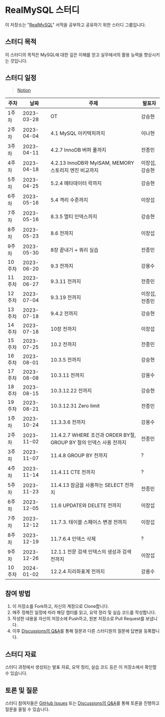 # RealMySQL 스터디

이 저장소는 "[RealMySQL](https://product.kyobobook.co.kr/detail/S000001766482)" 서적을 공부하고 공유하기 위한 스터디 그룹입니다.

## 스터디 목적

이 스터디의 목적은 MySQL에 대한 깊은 이해를 얻고 실무에서의 활용 능력을 향상시키는 것입니다.

## 스터디 일정
> [Notion](https://www.notion.so/code5753/RealMySQL-1-2-34584a1bf50c41eea816e8c6a7efc35f)

| 주차 | 날짜       | 주제          | 발표자          |
| ---- | ---------- | ------------- | --- |
| 1주차 | 2023-03-28 | OT | 강승현 |
| 2주차 | 2023-04-04 | 4.1 MySQL 아키텍처까지 | 이나현 |
| 3주차 | 2023-04-11 | 4.2.7 InnoDB 버퍼 풀까지   | 전종민 |
| 4주차 | 2023-04-18 | 4.2.13 InnoDB와 MyISAM, MEMORY 스토리지 엔진 비교까지   | 이장섭, 강승현 |
| 5주차 | 2023-04-25 | 5.2.4 메타데이터 락까지   | 강승현 |
| 6주차 | 2023-05-16 | 5.4 격리 수준까지   | 이장섭 |
| 7주차 | 2023-05-16 | 8.3.5 멀티 인덱스까지   | 강승현 |
| 8주차 | 2023-05-23 | 8.6 전까지 | 이장섭 |
| 9주차 | 2023-05-30 | 8장 끝내기 + 쿼리 실습 | 전종민 |
| 10주차 | 2023-06-20 | 9.3 전까지 | 강용수 |
| 11주차 | 2023-06-27 | 9.3.11 전까지 | 전종민 |
| 12주차 | 2023-07-04 | 9.3.19 전까지 | 이장섭, 전종민 |
| 13주차 | 2023-07-18 | 9.4.2 전까지 | 강승현 |
| 14주차 | 2023-07-18 | 10장 전까지 | 이장섭 |
| 15주차 | 2023-07-25 | 10.2 전까지 | 전종민 |
| 16주차 | 2023-08-01 | 10.3.5 전까지 | 강승현 |
| 17주차 | 2023-08-08 | 10.3.11 전까지 | 강용수 |
| 18주차 | 2023-08-15 | 10.3.12.22 전까지 | 강승현 |
| 19주차 | 2023-08-21 | 10.3.12.31 Zero limit | 전종민 |
| 1주차 | 2023-10-24 | 11.3.3.6 전까지 | 강용수 |
| 2주차 | 2023-11-02 | 11.4.2.7 WHERE 조건과 ORDER BY절, GROUP BY 절의 인덱스 사용 전까지 | 전종민 |
| 3주차 | 2023-11-07 | 11.4.8 GROUP BY 전까지 | ? |
| 4주차 | 2023-11-14 | 11.4.11 CTE 전까지 | ? |
| 5주차 | 2023-11-23 | 11.4.13 잠금을 사용하는 SELECT 전까지 | 전종민 |
| 6주차 | 2023-12-05 | 11.6 UPDATE와 DELETE 전까지 | 이장섭 |
| 7주차 | 2023-12-12 | 11.7.3. 테이블 스페이스 변경 전까지 | 이장섭 |
| 8주차 | 2023-12-19 | 11.7.6.4 인덱스 삭제 | ? |
| 9주차 | 2023-12-26 | 12.1.1 전문 검색 인덱스의 생성과 검색 전까지 | 이장섭 |
| 10주차 |  2024-01-02 | 12.2.4 지리좌표계 전까지 | 강용수 |


## 참여 방법

1. 이 저장소를 Fork하고, 자신의 계정으로 Clone합니다.
2. 매주 정해진 일정에 따라 해당 챕터를 읽고, 요약 정리 및 실습 코드를 작성합니다.
3. 작성한 내용을 자신의 저장소에 Push하고, 원본 저장소로 Pull Request를 보냅니다.
4. 이후 [Discussions의 Q&A](https://github.com/Well-Founded-Confidence/RealMySQL/discussions/categories/q-a)를 통해 질문과 다른 스터디원의 질문에 답변을 등록합니다.

## 스터디 자료

스터디 과정에서 생성되는 발표 자료, 요약 정리, 실습 코드 등은 이 저장소에서 확인할 수 있습니다.

## 토론 및 질문

스터디 참여자들은 [GitHub Issues](https://github.com/Well-Founded-Confidence/RealMySQL/issues) 또는 [Discussions의 Q&A](https://github.com/Well-Founded-Confidence/RealMySQL/discussions/categories/q-a)를 통해 토론을 진행하고 질문을 올릴 수 있습니다.
